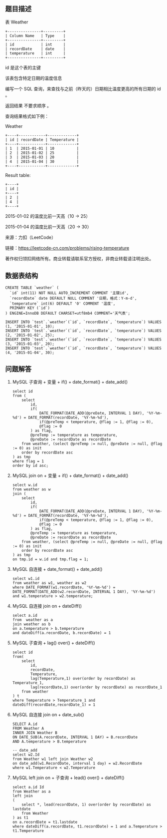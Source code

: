 ## 题目描述

表 Weather

```
+---------------+---------+
| Column Name   | Type    |
+---------------+---------+
| id            | int     |
| recordDate    | date    |
| temperature   | int     |
+---------------+---------+
```

id 是这个表的主键

该表包含特定日期的温度信息
 

编写一个 SQL 查询，来查找与之前（昨天的）日期相比温度更高的所有日期的 id 。

返回结果 不要求顺序 。

查询结果格式如下例：

Weather

```
+----+------------+-------------+
| id | recordDate | Temperature |
+----+------------+-------------+
| 1  | 2015-01-01 | 10          |
| 2  | 2015-01-02 | 25          |
| 3  | 2015-01-03 | 20          |
| 4  | 2015-01-04 | 30          |
+----+------------+-------------+
```

Result table:

```
+----+
| id |
+----+
| 2  |
| 4  |
+----+
```

2015-01-02 的温度比前一天高（10 -> 25）

2015-01-04 的温度比前一天高（20 -> 30）

来源：力扣（LeetCode）

链接：https://leetcode-cn.com/problems/rising-temperature

著作权归领扣网络所有。商业转载请联系官方授权，非商业转载请注明出处。

## 数据表结构

```
CREATE TABLE `weather` (
  `id` int(11) NOT NULL AUTO_INCREMENT COMMENT '主键id',
  `recordDate` date DEFAULT NULL COMMENT '日期，格式：Y-m-d',
  `temperature` int(6) DEFAULT '0' COMMENT '温度',
  PRIMARY KEY (`id`)
) ENGINE=InnoDB DEFAULT CHARSET=utf8mb4 COMMENT='天气表';

INSERT INTO `test`.`weather`(`id`, `recordDate`, `temperature`) VALUES (1, '2015-01-01', 10);
INSERT INTO `test`.`weather`(`id`, `recordDate`, `temperature`) VALUES (2, '2015-01-02', 25);
INSERT INTO `test`.`weather`(`id`, `recordDate`, `temperature`) VALUES (3, '2015-01-03', 20);
INSERT INTO `test`.`weather`(`id`, `recordDate`, `temperature`) VALUES (4, '2015-01-04', 30);

```

## 问题解答

1. MySQL 子查询 + 变量 + if() + date_format() + date_add()
    ```
    select id 
    from (
        select 
            id, 
            if(
                DATE_FORMAT(DATE_ADD(@preDate, INTERVAL 1 DAY), '%Y-%m-%d') = DATE_FORMAT(recordDate, '%Y-%m-%d'), 
                if(@preTemp < temperature, @flag := 1, @flag := 0), 
                @flag := 0
            ) as flag, 
            @preTemp := temperature as temperature,
            @preDate := recordDate as recordDate
        from weather, (select @preTemp := null, @preDate := null, @flag := 0) as init
        order by recordDate asc
    ) as tmp
    where flag = 1
    order by id asc;
    
    ```
   
2. MySQL join on + 变量 + if() + date_format() + date_add()

    ```
    select w.id
    from weather as w
    join (
        select 
            id, 
            if(
                DATE_FORMAT(DATE_ADD(@preDate, INTERVAL 1 DAY), '%Y-%m-%d') = DATE_FORMAT(recordDate, '%Y-%m-%d'), 
                if(@preTemp < temperature, @flag := 1, @flag := 0), 
                @flag := 0
            ) as flag, 
            @preTemp := temperature as temperature,
            @preDate := recordDate as recordDate
        from weather, (select @preTemp := null, @preDate := null, @flag := 0) as init
        order by recordDate asc
    ) as tmp 
    on tmp.id = w.id and tmp.flag = 1;
    
    ```
   
3. MySQL 自连接 + date_format() + date_add()

    ```
    select w1.id
    from weather as w1, weather as w2
    where DATE_FORMAT(w1.recordDate, '%Y-%m-%d') = DATE_FORMAT(DATE_ADD(w2.recordDate, INTERVAL 1 DAY), '%Y-%m-%d')
    and w1.temperature > w2.temperature;
    
    ```
   
4. MySQL 自连接 join on + dateDiff()

    ```
    select a.id 
    from  weather as a 
    join weather as b 
    on a.temperature > b.temperature 
    and dateDiff(a.recordDate, b.recordDate) = 1 
    
    ```
   
5. MySQL 子查询 + lag() over() + dateDiff()

    ```
    select id
    from(
        select 
            id,
            recordDate,
            Temperature,
            lag(Temperature,1) over(order by recordDate) as Temperature_1,
            lag(recordDate,1) over(order by recordDate) as recordDate_1
        from weather
    ) t
    where Temperature > Temperature_1 and dateDiff(recordDate,recordDate_1) = 1
    
    ```
   
6. MySQL 自连接 join on + date_sub()

    ```
    SELECT A.id
    FROM Weather A
    INNER JOIN Weather B 
    ON DATE_SUB(A.recordDate, INTERVAL 1 DAY) = B.recordDate
    AND A.temperature > B.temperature
   
    -- date_add
    select w2.Id
    from Weather w1 left join Weather w2
    on date_add(w1.RecordDate, interval 1 day) = w2.RecordDate
    where w1.Temperature < w2.Temperature
    
    ```
   
7. MySQL left join on + 子查询 + lead() over() + dateDiff()

    ```
    select a.id Id
    from Weather as a
    left join 
    (
        select *, lead(recordDate, 1) over(order by recordDate) as lastdate
        from Weather
    ) as t1
    on a.recordDate = t1.lastdate
    where dateDiff(a.recordDate, t1.recordDate) = 1 and a.Temperature > t1.Temperature
    
    ```
